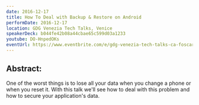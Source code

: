 ```yaml
---
date: 2016-12-17
title: How To Deal with Backup & Restore on Android
performDate: 2016-12-17
location: GDG Venezia Tech Talks, Venice
speakerDeck: b044fe42b08a44cbae65c599d03a1233
youtube: DO-HnpedOKs
eventUrl: https://www.eventbrite.com/e/gdg-venezia-tech-talks-ca-foscari-tickets-29988036023?aff=ebapi#
---
```


## Abstract:
One of the worst things is to lose all your data when you change a phone or when you reset it. With this talk we'll see how to deal with this problem and how to secure your application's data.
